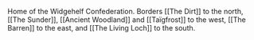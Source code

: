 Home of the Widgehelf Confederation. Borders [[The Dirt]] to the north, [[The Sunder]], [[Ancient Woodland]] and [[Taïgfrost]] to the west, [[The Barren]] to the east, and [[The Living Loch]] to the south.
